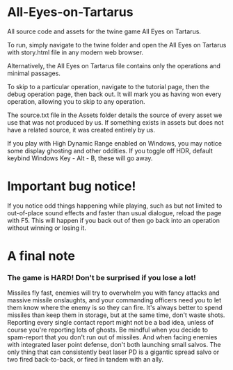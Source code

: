# All-Eyes-on-Tartarus
All source code and assets for the twine game All Eyes on Tartarus.

To run, simply navigate to the twine folder and open the All Eyes on Tartarus with story.html file in any modern web browser.

Alternatively, the All Eyes on Tartarus file contains only the operations and minimal passages.

To skip to a particular operation, navigate to the tutorial page, then the debug operation page, then back out. It will mark you as having won every operation, allowing you to skip to any operation.

The source.txt file in the Assets folder details the source of every asset we use that was not produced by us. If something exists in assets but does not have a related source, it was created entirely by us.

If you play with High Dynamic Range enabled on Windows, you may notice some display ghosting and other oddities. If you toggle off HDR, default keybind Windows Key - Alt - B, these will go away. 

# Important bug notice!

If you notice odd things happening while playing, such as but not limited to out-of-place sound effects and faster than usual dialogue, reload the page with F5. This will happen if you back out of then go back into an operation without winning or losing it.

# A final note
### The game is HARD! Don't be surprised if you lose a lot!
Missiles fly fast, enemies will try to overwhelm you with fancy attacks and massive missile onslaughts, and your commanding officers need you to let them know where the enemy is so they can fire. It's always better to spend missiles than keep them in storage, but at the same time, don't waste shots. Reporting every single contact report might not be a bad idea, unless of course you're reporting lots of ghosts. Be mindful when you decide to spam-report that you don't run out of missiles. And when facing enemies with integrated laser point defense, don't both launching small salvos. The only thing that can consistently beat laser PD is a gigantic spread salvo or two fired back-to-back, or fired in tandem with an ally.
